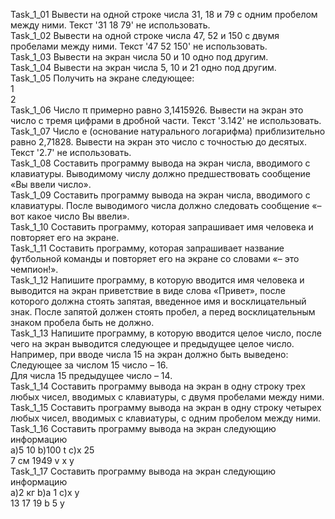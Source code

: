 Task_1_01 Вывести на одной строке числа 31, 18 и 79 с одним пробелом между ними. Текст '31 18 79' не использовать.<br>
Task_1_02 Вывести на одной строке числа 47, 52 и 150 с двумя пробелами между ними. Текст '47 52 150' не использовать.<br>
Task_1_03 Вывести на экран числа 50 и 10 одно под другим.<br>
Task_1_04 Вывести на экран числа 5, 10 и 21 одно под другим.<br>
Task_1_05 Получить на экране следующее:<br>
1<br>
2<br>
Task_1_06 Число π примерно равно 3,1415926. Вывести на экран это число с тремя цифрами в дробной части. Текст '3.142' 
не использовать.<br>
Task_1_07 Число e (основание натурального логарифма) приблизительно равно 2,71828. Вывести на экран это число 
с точностью до десятых. Текст '2.7' не использовать.<br>
Task_1_08 Составить программу вывода на экран числа, вводимого с клавиатуры. Выводимому числу должно предшествовать 
сообщение «Вы ввели число».<br>
Task_1_09 Составить программу вывода на экран числа, вводимого с клавиатуры. После выводимого числа должно следовать 
сообщение «– вот какое число Вы ввели».<br>
Task_1_10 Составить программу, которая запрашивает имя человека и повторяет его на экране.<br>
Task_1_11 Составить программу, которая запрашивает название футбольной команды и повторяет его на экране со словами «–
это чемпион!».<br>
Task_1_12 Напишите программу, в которую вводится имя человека и выводится на экран приветствие в виде слова «Привет», 
после которого должна стоять запятая, введенное имя и восклицательный знак. После запятой должен стоять пробел, 
а перед восклицательным знаком пробела быть не должно.<br>
Task_1_13 Напишите программу, в которую вводится целое число, после чего на экран выводится следующее и предыдущее целое
число. Например, при вводе числа 15 на экран должно быть выведено:<br>
Следующее за числом 15 число – 16.<br>
Для числа 15 предыдущее число – 14.<br>
Task_1_14 Составить программу вывода на экран в одну строку трех любых чисел, вводимых с клавиатуры, с двумя 
пробелами между ними.<br>
Task_1_15 Составить программу вывода на экран в одну строку четырех любых чисел, вводимых с клавиатуры, 
с одним пробелом между ними.
Task_1_16 Составить программу вывода на экран следующию информацию<br>
a)5 10        b)100 t        c)x 25<br>
  7 см          1949 v          x y<br>
Task_1_17 Составить программу вывода на экран следующию информацию<br>
a)2 кг        b)а 1        c)x y<br>
13 17          19 b          5 y<br>